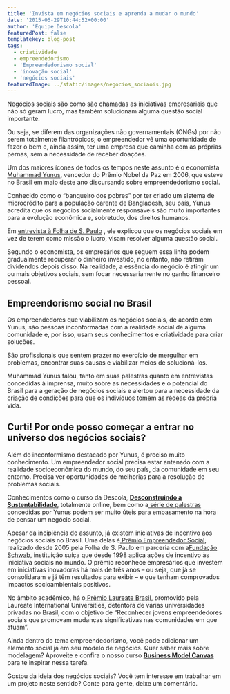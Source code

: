 ```yaml
---
title: 'Invista em negócios sociais e aprenda a mudar o mundo'
date: '2015-06-29T10:44:52+00:00'
author: 'Equipe Descola'
featuredPost: false
templatekey: blog-post
tags:
  - criatividade
  - empreendedorismo
  - 'Empreendedorismo social'
  - 'inovação social'
  - 'negócios sociais'
featuredImage: ../static/images/negocios_sociaois.jpg
---
```


Negócios sociais são como são chamadas as iniciativas empresariais que não só geram lucro, mas também solucionam alguma questão social importante.

Ou seja, se diferem das organizações não governamentais (ONGs) por não serem totalmente filantrópicos; o empreendedor vê uma oportunidade de fazer o bem e, ainda assim, ter uma empresa que caminha com as próprias pernas, sem a necessidade de receber doações.

Um dos maiores ícones de todos os tempos neste assunto é o economista[ Muhammad Yunus](https://en.wikipedia.org/wiki/Muhammad_Yunus), vencedor do Prêmio Nobel da Paz em 2006, que esteve no Brasil em maio deste ano discursando sobre empreendedorismo social.

Conhecido como o “banqueiro dos pobres” por ter criado um sistema de microcrédito para a população carente de Bangladesh, seu país, Yunus acredita que os negócios socialmente responsáveis são muito importantes para a evolução econômica e, sobretudo, dos direitos humanos.

Em [entrevista à Folha de S. Paulo](https://www1.folha.uol.com.br/mercado/2015/04/1621461-todas-as-pessoas-tem-potencial-para-empreender-diz-banqueiro-dos-pobres.shtml) , ele explicou que os negócios sociais em vez de terem como missão o lucro, visam resolver alguma questão social.

Segundo o economista, os empresários que seguem essa linha podem gradualmente recuperar o dinheiro investido, no entanto, não retiram dividendos depois disso. Na realidade, a essência do negócio é atingir um ou mais objetivos sociais, sem focar necessariamente no ganho financeiro pessoal.

## Empreendorismo social no Brasil

Os empreendedores que viabilizam os negócios sociais, de acordo com Yunus, são pessoas inconformadas com a realidade social de alguma comunidade e, por isso, usam seus conhecimentos e criatividade para criar soluções.

São profissionais que sentem prazer no exercício de mergulhar em problemas, encontrar suas causas e viabilizar meios de solucioná-los.

Muhammad Yunus falou, tanto em suas palestras quanto em entrevistas concedidas à imprensa, muito sobre as necessidades e o potencial do Brasil para a geração de negócios sociais e alertou para a necessidade da criação de condições para que os indivíduos tomem as rédeas da própria vida.

## Curti! Por onde posso começar a entrar no universo dos negócios sociais?

Além do inconformismo destacado por Yunus, é preciso muito conhecimento. Um empreendedor social precisa estar antenado com a realidade socioeconômica do mundo, do seu país, da comunidade em seu entorno. Precisa ver oportunidades de melhorias para a resolução de problemas sociais.

Conhecimentos como o curso da Descola, **[Desconstruindo a Sustentabilidade](https://descola.org/curso/5/desconstruindo-a-sustentabilidade%20-%20no%20meio%20do%20texto)**, totalmente online, bem como a[ série de palestras](https://www.youtube.com/watch?v=oEH98bK1cDg&list=PLH5O0vzsRCfo-kmYxcvZyclLFaBMdC2Vg) concedidas por Yunus podem ser muito úteis para embasamento na hora de pensar um negócio social.

Apesar da incipiência do assunto, já existem iniciativas de incentivo aos negócios sociais no Brasil. Uma delas é[ Prêmio Empreendedor Social](https://www1.folha.uol.com.br/empreendedorsocial/), realizado desde 2005 pela Folha de S. Paulo em parceria com a[Fundação Schwab](https://www.schwabfound.org/), instituição suíça que desde 1998 aplica ações de incentivo às iniciativa sociais no mundo. O prêmio reconhece empresários que investem em iniciativas inovadoras há mais de três anos – ou seja, que já se consolidaram e já têm resultados para exibir – e que tenham comprovados impactos socioambientais positivos.

No âmbito acadêmico, há o[ Prêmio Laureate Brasil](https://blogs.anhembi.br/premiolaureatebrasil/pagina-exemplo/), promovido pela Laureate International Universities, detentora de várias universidades privadas no Brasil, com o objetivo de “Reconhecer jovens empreendedores sociais que promovam mudanças significativas nas comunidades em que atuam”.

Ainda dentro do tema empreendedorismo, você pode adicionar um elemento social já em seu modelo de negócios. Quer saber mais sobre modelagem? Aproveite e confira o nosso curso [**Business Model Canvas** ](https://descola.org/curso/14/business-model-canvas)para te inspirar nessa tarefa.

Gostou da ideia dos negócios sociais? Você tem interesse em trabalhar em um projeto neste sentido? Conte para gente, deixe um comentário.
